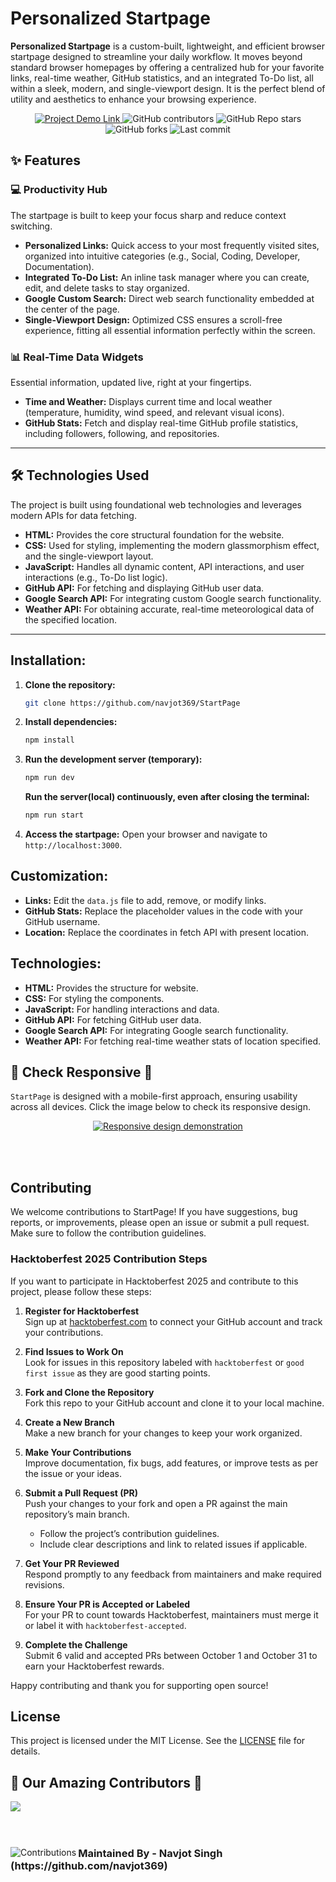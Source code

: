 # **Personalized Startpage**

**Personalized Startpage** is a custom-built, lightweight, and efficient browser startpage designed to streamline your daily workflow. It moves beyond standard browser homepages by offering a centralized hub for your favorite links, real-time weather, GitHub statistics, and an integrated To-Do list, all within a sleek, modern, and single-viewport design. It is the perfect blend of utility and aesthetics to enhance your browsing experience.

<div align="center">
  <a href="https://start-page-brown.vercel.app">
    <img alt="Project Demo Link" src="https://img.shields.io/badge/Demo%20Live-Click%20Here-black?style=for-the-badge&logo=vercel">
  </a>
  <img alt="GitHub contributors" src="https://img.shields.io/github/contributors/navjot369/StartPage?style=for-the-badge&color=2ecc71">
  <img alt="GitHub Repo stars" src="https://img.shields.io/github/stars/navjot369/StartPage?style=for-the-badge&color=2ecc71">
  <img alt="GitHub forks" src="https://img.shields.io/github/forks/navjot369/StartPage?style=for-the-badge&color=2ecc71">
  <img alt="Last commit" src="https://img-shields.io/github/last-commit/navjot369/StartPage?style=for-the-badge&color=2ecc71">
</div>

## ✨ Features

### 💻 Productivity Hub
The startpage is built to keep your focus sharp and reduce context switching.
- **Personalized Links:** Quick access to your most frequently visited sites, organized into intuitive categories (e.g., Social, Coding, Developer, Documentation).
- **Integrated To-Do List:** An inline task manager where you can create, edit, and delete tasks to stay organized.
- **Google Custom Search:** Direct web search functionality embedded at the center of the page.
- **Single-Viewport Design:** Optimized CSS ensures a scroll-free experience, fitting all essential information perfectly within the screen.

### 📊 Real-Time Data Widgets
Essential information, updated live, right at your fingertips.
- **Time and Weather:** Displays current time and local weather (temperature, humidity, wind speed, and relevant visual icons).
- **GitHub Stats:** Fetch and display real-time GitHub profile statistics, including followers, following, and repositories.

---

## 🛠️ Technologies Used
The project is built using foundational web technologies and leverages modern APIs for data fetching.

- **HTML:** Provides the core structural foundation for the website.
- **CSS:** Used for styling, implementing the modern glassmorphism effect, and the single-viewport layout.
- **JavaScript:** Handles all dynamic content, API interactions, and user interactions (e.g., To-Do list logic).
- **GitHub API:** For fetching and displaying GitHub user data.
- **Google Search API:** For integrating custom Google search functionality.
- **Weather API:** For obtaining accurate, real-time meteorological data of the specified location.

---
## **Installation:**

1. **Clone the repository:**
   ```bash
   git clone https://github.com/navjot369/StartPage
   ```
2. **Install dependencies:**
   ```bash
   npm install
   ```
3. **Run the development server (temporary):**
   ```bash
   npm run dev
   ```
   **Run the server(local) continuously, even after closing the terminal:**
   ```bash
   npm run start
   ```
5. **Access the startpage:** Open your browser and navigate to `http://localhost:3000`.
   

## **Customization:**

* **Links:** Edit the `data.js` file to add, remove, or modify links.
* **GitHub Stats:** Replace the placeholder values in the code with your GitHub username.
* **Location:** Replace the coordinates in fetch API with present location.

## **Technologies:**

* **HTML:** Provides the structure for website.
* **CSS:** For styling the components.
* **JavaScript:** For handling interactions and data.
* **GitHub API:** For fetching GitHub user data.
* **Google Search API:** For integrating Google search functionality.
* **Weather API:** For fetching real-time weather stats of location specified.

## 📲 Check Responsive 📲

```StartPage``` is designed with a mobile-first approach, ensuring usability across all devices. Click the image below to check its responsive design.

<div align="center">
  <a href="https://ui.dev/amiresponsive?url=https://start-page-brown.vercel.app" target="_blank">
    <img src="./readme_images/responsive.png" alt="Responsive design demonstration" />
  </a>
</div>

<br><br>


## Contributing

We welcome contributions to StartPage! If you have suggestions, bug reports, or improvements, please open an issue or submit a pull request. Make sure to follow the contribution guidelines.

### Hacktoberfest 2025 Contribution Steps

If you want to participate in Hacktoberfest 2025 and contribute to this project, please follow these steps:

1. **Register for Hacktoberfest**  
   Sign up at [hacktoberfest.com](https://hacktoberfest.com) to connect your GitHub account and track your contributions.

2. **Find Issues to Work On**  
   Look for issues in this repository labeled with `hacktoberfest` or `good first issue` as they are good starting points.

3. **Fork and Clone the Repository**  
   Fork this repo to your GitHub account and clone it to your local machine.

4. **Create a New Branch**  
   Make a new branch for your changes to keep your work organized.

5. **Make Your Contributions**  
   Improve documentation, fix bugs, add features, or improve tests as per the issue or your ideas.

6. **Submit a Pull Request (PR)**  
   Push your changes to your fork and open a PR against the main repository’s main branch.  
   - Follow the project’s contribution guidelines.  
   - Include clear descriptions and link to related issues if applicable.

7. **Get Your PR Reviewed**  
   Respond promptly to any feedback from maintainers and make required revisions.

8. **Ensure Your PR is Accepted or Labeled**  
   For your PR to count towards Hacktoberfest, maintainers must merge it or label it with `hacktoberfest-accepted`.

9. **Complete the Challenge**  
   Submit 6 valid and accepted PRs between October 1 and October 31 to earn your Hacktoberfest rewards.

Happy contributing and thank you for supporting open source!


## License
This project is licensed under the MIT License. See the [LICENSE](LICENSE) file for details.

<div>
  <h2>🙌 Our Amazing Contributors 🙌</h2>
  <a href="https://github.com/repo=navjot369/StartPage/graphs/contributors" align="center">
  <img src="https://contrib.rocks/image?repo=navjot369/StartPage&v=1" />
</a>
</div>
<br><br>
<div align="center">
  <img src="https://contrib.rocks/image?repo=navjot369/navjot369" alt="Contributions" align="left">
  <h3 align="left">Maintained By - Navjot Singh <br>(https://github.com/navjot369)</h3>
</div>

